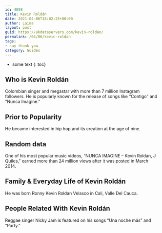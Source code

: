 ```yaml
---
id: 4898
title: Kevin Roldán
date: 2021-04-06T18:02:25+00:00
author: Laima
layout: post
guid: https://ukdataservers.com/kevin-roldan/
permalink: /04/06/kevin-roldan
tags:
- say thank you
category: Guides
---
```


* some text
{: toc}


## Who is Kevin Roldán
                  
                  
                  
Colombian singer and megastar with more than 7 million Instagram followers. He is popularly known for the release of songs like &#8220;Contigo&#8221; and &#8220;Nunca Imagine.&#8221; 
                  
              
            
              
            
                
                
                
## Prior to Popularity
                  
                  
                  
He became interested in hip hop and its creation at the age of nine.
                  
              
            
              
            
                
                
                
## Random data
                  
                  
                  
One of his most popular music videos, &#8220;NUNCA IMAGINE &#8211; Kevin Roldan, J Quiles,&#8221; earned more than 24 million views after it was posted in March 2014.
                  
              
            
              
            
                
                
                
## Family & Everyday Life of Kevin Roldán
                  
                  
                  
He was born Ronny Kevin Roldan Velasco in Cali, Valle Del Cauca.
                  
              
            
              
            
                
                
                
## People Related With Kevin Roldán
                  
                  
                  
Reggae singer Nicky Jam is featured on his songs &#8220;Una noche más&#8221; and &#8220;Party.&#8221;
                  
              
            
              
            
                
              
            
              
              
            
            
              
            
          
          
          